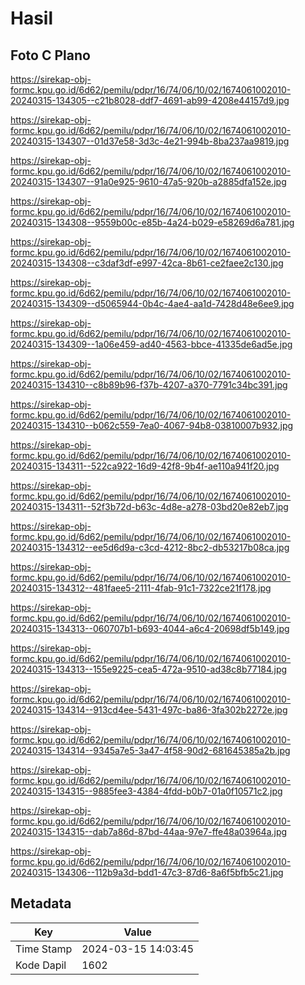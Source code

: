 # Hasil

## Foto C Plano

https://sirekap-obj-formc.kpu.go.id/6d62/pemilu/pdpr/16/74/06/10/02/1674061002010-20240315-134305--c21b8028-ddf7-4691-ab99-4208e44157d9.jpg

https://sirekap-obj-formc.kpu.go.id/6d62/pemilu/pdpr/16/74/06/10/02/1674061002010-20240315-134307--01d37e58-3d3c-4e21-994b-8ba237aa9819.jpg

https://sirekap-obj-formc.kpu.go.id/6d62/pemilu/pdpr/16/74/06/10/02/1674061002010-20240315-134307--91a0e925-9610-47a5-920b-a2885dfa152e.jpg

https://sirekap-obj-formc.kpu.go.id/6d62/pemilu/pdpr/16/74/06/10/02/1674061002010-20240315-134308--9559b00c-e85b-4a24-b029-e58269d6a781.jpg

https://sirekap-obj-formc.kpu.go.id/6d62/pemilu/pdpr/16/74/06/10/02/1674061002010-20240315-134308--c3daf3df-e997-42ca-8b61-ce2faee2c130.jpg

https://sirekap-obj-formc.kpu.go.id/6d62/pemilu/pdpr/16/74/06/10/02/1674061002010-20240315-134309--d5065944-0b4c-4ae4-aa1d-7428d48e6ee9.jpg

https://sirekap-obj-formc.kpu.go.id/6d62/pemilu/pdpr/16/74/06/10/02/1674061002010-20240315-134309--1a06e459-ad40-4563-bbce-41335de6ad5e.jpg

https://sirekap-obj-formc.kpu.go.id/6d62/pemilu/pdpr/16/74/06/10/02/1674061002010-20240315-134310--c8b89b96-f37b-4207-a370-7791c34bc391.jpg

https://sirekap-obj-formc.kpu.go.id/6d62/pemilu/pdpr/16/74/06/10/02/1674061002010-20240315-134310--b062c559-7ea0-4067-94b8-03810007b932.jpg

https://sirekap-obj-formc.kpu.go.id/6d62/pemilu/pdpr/16/74/06/10/02/1674061002010-20240315-134311--522ca922-16d9-42f8-9b4f-ae110a941f20.jpg

https://sirekap-obj-formc.kpu.go.id/6d62/pemilu/pdpr/16/74/06/10/02/1674061002010-20240315-134311--52f3b72d-b63c-4d8e-a278-03bd20e82eb7.jpg

https://sirekap-obj-formc.kpu.go.id/6d62/pemilu/pdpr/16/74/06/10/02/1674061002010-20240315-134312--ee5d6d9a-c3cd-4212-8bc2-db53217b08ca.jpg

https://sirekap-obj-formc.kpu.go.id/6d62/pemilu/pdpr/16/74/06/10/02/1674061002010-20240315-134312--481faee5-2111-4fab-91c1-7322ce21f178.jpg

https://sirekap-obj-formc.kpu.go.id/6d62/pemilu/pdpr/16/74/06/10/02/1674061002010-20240315-134313--060707b1-b693-4044-a6c4-20698df5b149.jpg

https://sirekap-obj-formc.kpu.go.id/6d62/pemilu/pdpr/16/74/06/10/02/1674061002010-20240315-134313--155e9225-cea5-472a-9510-ad38c8b77184.jpg

https://sirekap-obj-formc.kpu.go.id/6d62/pemilu/pdpr/16/74/06/10/02/1674061002010-20240315-134314--913cd4ee-5431-497c-ba86-3fa302b2272e.jpg

https://sirekap-obj-formc.kpu.go.id/6d62/pemilu/pdpr/16/74/06/10/02/1674061002010-20240315-134314--9345a7e5-3a47-4f58-90d2-681645385a2b.jpg

https://sirekap-obj-formc.kpu.go.id/6d62/pemilu/pdpr/16/74/06/10/02/1674061002010-20240315-134315--9885fee3-4384-4fdd-b0b7-01a0f10571c2.jpg

https://sirekap-obj-formc.kpu.go.id/6d62/pemilu/pdpr/16/74/06/10/02/1674061002010-20240315-134315--dab7a86d-87bd-44aa-97e7-ffe48a03964a.jpg

https://sirekap-obj-formc.kpu.go.id/6d62/pemilu/pdpr/16/74/06/10/02/1674061002010-20240315-134306--112b9a3d-bdd1-47c3-87d6-8a6f5bfb5c21.jpg


## Metadata

| Key        | Value               |
| ---------- | ------------------- |
| Time Stamp | 2024-03-15 14:03:45 |
| Kode Dapil | 1602                |



